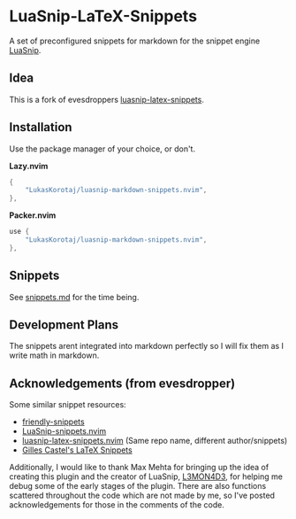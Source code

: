 # LuaSnip-LaTeX-Snippets

A set of preconfigured snippets for markdown for the snippet engine [LuaSnip](https://github.com/L3MON4D3/LuaSnip).


## Idea
This is a fork of evesdroppers [luasnip-latex-snippets](https://github.com/evesdropper/luasnip-latex-snippets.nvim).


## Installation

Use the package manager of your choice, or don't.

**Lazy.nvim**
```lua
{
    "LukasKorotaj/luasnip-markdown-snippets.nvim",
},
```

**Packer.nvim**
```lua
use {
    "LukasKorotaj/luasnip-markdown-snippets.nvim",
},
```

## Snippets
See [snippets.md](./snippets.md) for the time being.

## Development Plans

The snippets arent integrated into markdown perfectly so I will fix them as I write math in markdown.

## Acknowledgements (from evesdropper)
Some similar snippet resources:
- [friendly-snippets](https://github.com/rafamadriz/friendly-snippets/)
- [LuaSnip-snippets.nvim](https://github.com/molleweide/LuaSnip-snippets.nvim)
- [luasnip-latex-snippets.nvim](https://github.com/iurimateus/luasnip-latex-snippets.nvim) (Same repo name, different author/snippets)
- [Gilles Castel's LaTeX Snippets](https://github.com/gillescastel/latex-snippets)

Additionally, I would like to thank Max Mehta for bringing up the idea of creating this plugin and the creator of LuaSnip, [L3MON4D3](https://github.com/L3MON4D3), for helping me debug some of the early stages of the plugin. There are also functions scattered throughout the code which are not made by me, so I've posted acknowledgements for those in the comments of the code.
